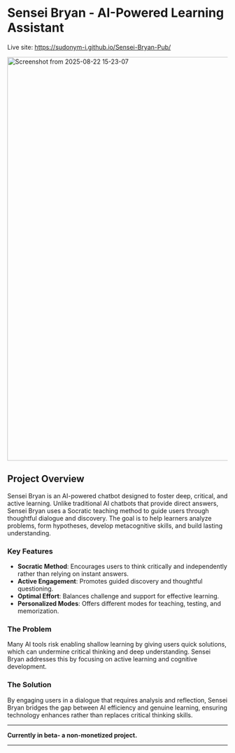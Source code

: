 
# Sensei Bryan - AI-Powered Learning Assistant

Live site: https://sudonym-i.github.io/Sensei-Bryan-Pub/

<img width="1913" height="923" alt="Screenshot from 2025-08-22 15-23-07" src="https://github.com/user-attachments/assets/32c097f8-b025-4e2d-a9ba-76d299760b1f" />

## Project Overview

Sensei Bryan is an AI-powered chatbot designed to foster deep, critical, and active learning. Unlike traditional AI chatbots that provide direct answers, Sensei Bryan uses a Socratic teaching method to guide users through thoughtful dialogue and discovery. The goal is to help learners analyze problems, form hypotheses, develop metacognitive skills, and build lasting understanding.

### Key Features
- **Socratic Method**: Encourages users to think critically and independently rather than relying on instant answers.
- **Active Engagement**: Promotes guided discovery and thoughtful questioning.
- **Optimal Effort**: Balances challenge and support for effective learning.
- **Personalized Modes**: Offers different modes for teaching, testing, and memorization.

### The Problem
Many AI tools risk enabling shallow learning by giving users quick solutions, which can undermine critical thinking and deep understanding. Sensei Bryan addresses this by focusing on active learning and cognitive development.

### The Solution
By engaging users in a dialogue that requires analysis and reflection, Sensei Bryan bridges the gap between AI efficiency and genuine learning, ensuring technology enhances rather than replaces critical thinking skills.

---

**Currently in beta- a non-monetized project.**

---
